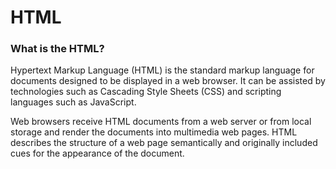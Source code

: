 
# HTML 
>
### What is the HTML?
Hypertext Markup Language (HTML) is the standard markup language for documents designed to be displayed in a web browser. It can be assisted by technologies such as Cascading Style Sheets (CSS) and scripting languages such as JavaScript.

Web browsers receive HTML documents from a web server or from local storage and render the documents into multimedia web pages. HTML describes the structure of a web page semantically and originally included cues for the appearance of the document.

